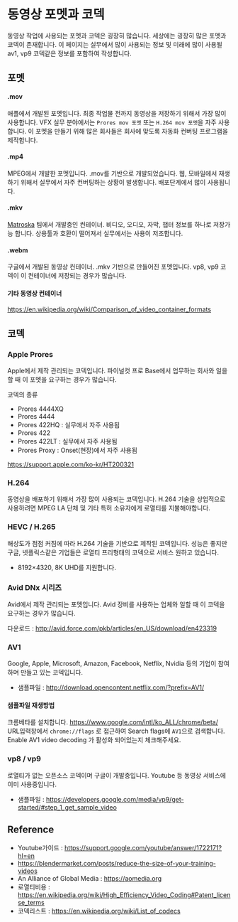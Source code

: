 # 동영상 포멧과 코덱
동영상 작업에 사용되는 포멧과 코덱은 굉장히 많습니다.
세상에는 굉장히 많은 포멧과 코덱이 존재합니다.
이 페이지는 실무에서 많이 사용되는 정보 및 미래에 많이 사용될 av1, vp9 코덱같은 정보를 포함하여 작성합니다.

## 포멧
#### .mov
애플에서 개발된 포멧입니다.
최종 작업물 전까지 동영상을 저장하기 위해서 가장 많이 사용합니다.
VFX 실무 분야에서는 `Prores mov 포멧` 또는 `H.264 mov 포멧`을 자주 사용합니다.
이 포멧을 만들기 위해 많은 회사들은 회사에 맞도록 자동화 컨버팅 프로그램을 제작합니다.

#### .mp4
MPEG에서 개발한 포멧입니다. .mov를 기반으로 개발되었습니다.
웹, 모바일에서 재생하기 위해서 실무에서 자주 컨버팅하는 상황이 발생합니다.
배포단계에서 많이 사용됩니다.

#### .mkv
[Matroska](https://www.matroska.org/) 팀에서 개발중인 컨테이너.
비디오, 오디오, 자막, 챕터 정보를 하나로 저장가능 합니다. 상용툴과 호환이 떨어져서 실무에서는 사용이 저조합니다.

#### .webm
구글에서 개발된 동영상 컨테이너. .mkv 기반으로 만들어진 포멧입니다. vp8, vp9 코덱이 이 컨테이너에 저장되는 경우가 많습니다.

#### 기타 동영상 컨테이너
https://en.wikipedia.org/wiki/Comparison_of_video_container_formats

## 코덱
### Apple Prores
Apple에서 제작 관리되는 코덱입니다. 파이널컷 프로 Base에서 업무하는 회사와 일을 할 때 이 포멧을 요구하는 경우가 많습니다.

코덱의 종류
- Prores 4444XQ
- Prores 4444
- Prores 422HQ : 실무에서 자주 사용됨
- Prores 422
- Prores 422LT : 실무에서 자주 사용됨
- Prores Proxy : Onset(현장)에서 자주 사용됨

​https://support.apple.com/ko-kr/HT200321​

### H.264
동영상을 배포하기 위해서 가장 많이 사용되는 코덱입니다.
H.264 기술을 상업적으로 사용하려면 MPEG LA 단체 및 기타 특허 소유자에게 로열티를 지불해야합니다.

### HEVC / H.265
해상도가 점점 커짐에 따라 H.264 기술을 기반으로 제작된 코덱입니다. 성능은 좋지만 구글, 넷플릭스같은 기업들은 로열티 프리형태의 코덱으로 서비스 원하고 있습니다.
- 8192×4320, 8K UHD를 지원합니다.

### Avid DNx 시리즈
Avid에서 제작 관리되는 포멧입니다. Avid 장비를 사용하는 업체와 일할 때 이 코덱을 요구하는 경우가 많습니다.

다운로드 : http://avid.force.com/pkb/articles/en_US/download/en423319

### AV1
Google, Apple, Microsoft, Amazon, Facebook, Netflix, Nvidia 등의 기업이 참여하며 만들고 있는 코덱입니다.

- 샘플파일 : http://download.opencontent.netflix.com/?prefix=AV1/

#### 샘플파일 재생방법
크롬베타를 설치합니다. https://www.google.com/intl/ko_ALL/chrome/beta/
URL입력창에서 `chrome://flags` 로 접근하여 Search flags에 `AV1`으로 검색합니다. Enable AV1 video decoding 가 활성화 되어있는지 체크해주세요.

### vp8 / vp9
로열티가 없는 오픈소스 코덱이며 구글이 개발중입니다. Youtube 등 동영상 서비스에 이미 사용중입니다.

- 샘플파일 : https://developers.google.com/media/vp9/get-started/#step_1_get_sample_video


## Reference
- Youtube가이드 : https://support.google.com/youtube/answer/1722171?hl=en
- https://blendermarket.com/posts/reduce-the-size-of-your-training-videos
- An Alliance of Global Media : https://aomedia.org
- 로열티비용 : https://en.wikipedia.org/wiki/High_Efficiency_Video_Coding#Patent_license_terms
- 코덱리스트 : https://en.wikipedia.org/wiki/List_of_codecs​
